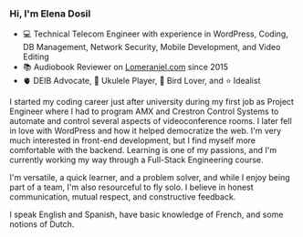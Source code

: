 ### Hi, I'm Elena Dosil

* :computer: Technical Telecom Engineer with experience in WordPress, Coding, DB Management, Network Security, Mobile Development, and Video Editing
* :books: Audiobook Reviewer on [Lomeraniel.com](https://lomeraniel.com) since 2015
* 🫀 DEIB Advocate, 🎸 Ukulele Player, :parrot: Bird Lover, and :star: Idealist

I started my coding career just after university during my first job as Project Engineer where I had to program AMX and Crestron Control Systems to automate and control several aspects of videoconference rooms. I later fell in love with WordPress and how it helped democratize the web. I'm very much interested in front-end development, but I find myself more comfortable with the backend. Learning is one of my passions, and I'm currently working my way through a Full-Stack Engineering course.

I'm versatile, a quick learner, and a problem solver, and while I enjoy being part of a team, I'm also resourceful to fly solo. I believe in honest communication, mutual respect, and constructive feedback.

I speak English and Spanish, have basic knowledge of French, and some notions of Dutch.
